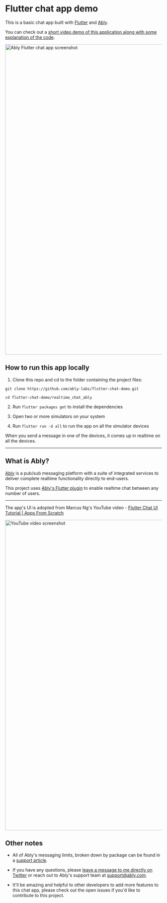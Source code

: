 # Flutter chat app demo

This is a basic chat app built with [Flutter](https://flutter.dev/) and [Ably](https://www.ably.io/).

You can check out a [short video demo of this application along with some explanation of the code](https://www.youtube.com/watch?v=wwytqIh8km0).

<img width="1000" alt="Ably Flutter chat app screenshot" src="https://user-images.githubusercontent.com/5900152/98269650-e64f4c00-1f85-11eb-807a-0852ed90b813.png">

## How to run this app locally

1. Clone this repo and cd to the folder containing the project files:

`git clone https://github.com/ably-labs/flutter-chat-demo.git`

`cd flutter-chat-demo/realtime_chat_ably`


2. Run `flutter packages get` to install the dependencies

3. Open two or more simulators on your system

4. Run `flutter run -d all` to run the app on all the simulator devices

When you send a message in one of the devices, it comes up in realtime on all the devices.


---

## What is Ably?

[Ably](https://www.ably.io/) is a pub/sub messaging platform with a suite of integrated services to deliver complete realtime functionality directly to end-users. 

This project uses [Ably's Flutter plugin](https://pub.dev/packages/ably_flutter_plugin/) to enable realtime chat between any number of users.

---

The app's UI is adopted from Marcus Ng's YouTube video - [Flutter Chat UI Tutorial | Apps From Scratch](https://www.youtube.com/watch?v=h-igXZCCrrc)

<img width="1000" alt="YouTube video screenshot" src="https://user-images.githubusercontent.com/5900152/101506105-f2f00700-396c-11eb-8283-124f40b0a3c6.png">

## Other notes

- All of Ably's messaging limits, broken down by package can be found in a [support article](https://support.ably.com/support/solutions/articles/3000053845-do-you-have-any-connection-message-rate-or-other-limits-on-accounts-).

- If you have any questions, please [leave a message to me directly on Twitter](https://www.twitter.com/Srushtika) or reach out to Ably's support team at [support@ably.com](mailto:support@ably.com).

- It'll be amazing and helpful to other developers to add more features to this chat app, please check out the open issues if you'd like to contribute to this project.